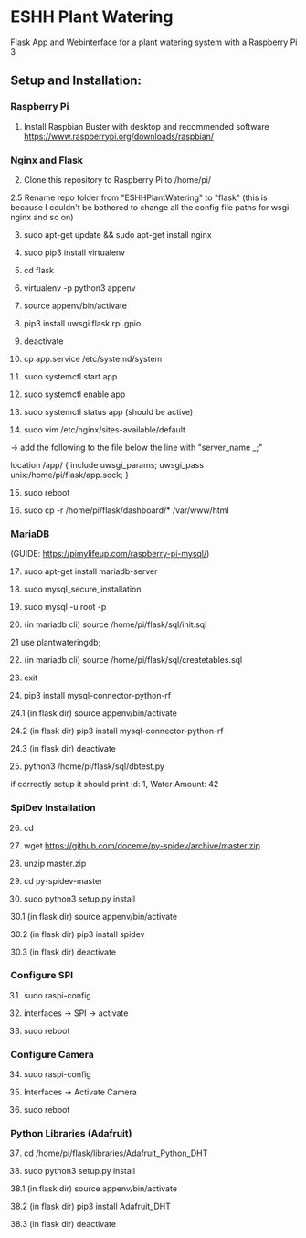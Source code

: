 
# ESHH Plant Watering

Flask App and Webinterface for a plant watering system with a Raspberry Pi 3


## Setup and Installation:

### Raspberry Pi

1. Install Raspbian Buster with desktop and recommended software
https://www.raspberrypi.org/downloads/raspbian/

### Nginx and Flask

2. Clone this repository to Raspberry Pi to /home/pi/

2.5 Rename repo folder from "ESHHPlantWatering" to "flask"
(this is because I couldn't be bothered to change all the config file paths for wsgi nginx and so on)

3. sudo apt-get update && sudo apt-get install nginx

4. sudo pip3 install virtualenv

5. cd flask

6. virtualenv -p python3 appenv
7. source appenv/bin/activate
8. pip3 install uwsgi flask rpi.gpio
9. deactivate

10. cp app.service /etc/systemd/system

11. sudo systemctl start app
12. sudo systemctl enable app
13. sudo systemctl status app (should be active)

14. sudo vim /etc/nginx/sites-available/default

-> add the following to the file below the line with "server_name _;"

location /app/ {
	include uwsgi_params;
	uwsgi_pass unix:/home/pi/flask/app.sock;
}


15. sudo reboot

16. sudo cp -r /home/pi/flask/dashboard/* /var/www/html

### MariaDB

(GUIDE: https://pimylifeup.com/raspberry-pi-mysql/)

17. sudo apt-get install mariadb-server

18. sudo mysql_secure_installation

19. sudo mysql -u root -p

20. (in mariadb cli) source /home/pi/flask/sql/init.sql

21 use plantwateringdb;

22. (in mariadb cli) source /home/pi/flask/sql/createtables.sql

23. exit

24. pip3 install mysql-connector-python-rf

24.1 (in flask dir) source appenv/bin/activate

24.2 (in flask dir) pip3 install mysql-connector-python-rf

24.3 (in flask dir) deactivate

25. python3 /home/pi/flask/sql/dbtest.py

if correctly setup it should print Id: 1, Water Amount: 42

### SpiDev Installation

26. cd

27. wget https://github.com/doceme/py-spidev/archive/master.zip 

28. unzip master.zip

29. cd py-spidev-master

30. sudo python3 setup.py install

30.1 (in flask dir) source appenv/bin/activate

30.2 (in flask dir) pip3 install spidev

30.3 (in flask dir) deactivate

### Configure SPI

31. sudo raspi-config

32. interfaces -> SPI -> activate

33. sudo reboot

### Configure Camera

34. sudo raspi-config

35. Interfaces -> Activate Camera

36. sudo reboot

### Python Libraries (Adafruit)

37. cd /home/pi/flask/libraries/Adafruit_Python_DHT

38. sudo python3 setup.py install

38.1 (in flask dir) source appenv/bin/activate

38.2 (in flask dir) pip3 install Adafruit_DHT

38.3 (in flask dir) deactivate


